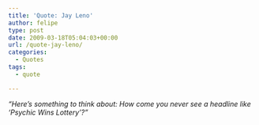 ```yaml
---
title: 'Quote: Jay Leno'
author: felipe
type: post
date: 2009-03-18T05:04:03+00:00
url: /quote-jay-leno/
categories:
  - Quotes
tags:
  - quote

---
```

_&#8220;Here&#8217;s something to think about: How come you never see a headline like &#8216;Psychic Wins Lottery&#8217;?&#8221;_